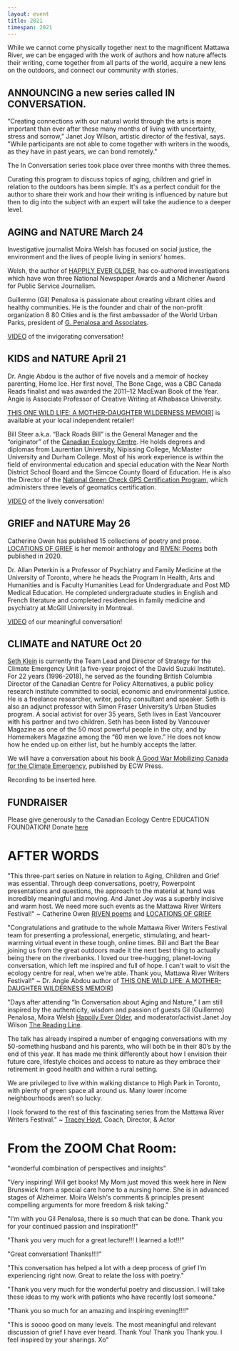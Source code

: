 ```yaml
---
layout: event
title: 2021
timespan: 2021
---
```


While we cannot come physically together next to the magnificent Mattawa River, we can be engaged with the work of authors and how nature affects their writing, come together from all parts of the world, acquire a new lens on the outdoors, and connect our community with stories.

## ANNOUNCING a new series called IN CONVERSATION. 

“Creating connections with our natural world through the arts is more important than ever after these many months of living with uncertainty, stress and sorrow,” Janet Joy Wilson, artistic director of the festival, says. "While participants are not able to come together with writers in the woods, as they have in past years, we can bond remotely."

The In Conversation series took place over three months with three themes.

Curating this program to discuss topics of aging, children and grief in relation to the outdoors has been simple. It's as a perfect conduit for the author to share their work and how their writing is influenced by nature but then to dig into the subject with an expert will take the audience to a deeper level.

## AGING and NATURE  March 24
Investigative journalist Moira Welsh has focused on social justice, the environment and the lives of people living in seniors’ homes.

Welsh, the author of [HAPPILY EVER OLDER](https://ecwpress.com/products/happily-ever-older), has co-authored investigations which have won three National Newspaper Awards and a Michener Award for Public Service Journalism.

Guillermo (Gil) Penalosa is passionate about creating vibrant cities and healthy communities. He is the founder and chair of the non-profit organization 8 80 Cities and is the first ambassador of the World Urban Parks, president of [G. Penalosa and Associates](https://www.gpenalosa.ca/index.php/gil-home).

[VIDEO](https://youtu.be/ebpH8zStpGg) of the invigorating conversation!


## KIDS and NATURE  April 21
Dr. Angie Abdou is the author of five novels and a memoir of hockey parenting, Home Ice. Her first novel, The Bone Cage, was a CBC Canada Reads finalist and was awarded the 2011–12 MacEwan Book of the Year. Angie is Associate Professor of Creative Writing at Athabasca University. 

[THIS ONE WILD LIFE: A MOTHER-DAUGHTER WILDERNESS MEMOIR](https://ecwpress.com/products/this-one-wild-life)] is available at your local independent retailer!

Bill Steer a.k.a. “Back Roads Bill” is the General Manager and the “originator” of the [Canadian Ecology Centre](https://www.canadianecology.ca/). He holds degrees and diplomas from Laurentian University, Nipissing College, McMaster University and Durham College. Most of his work experience is within the field of environmental education and special education with the Near North District School Board and the Simcoe County Board of Education. He is also the Director of the [National Green Check GPS Certification Program](www.greencheckgps.ca), which administers three levels of geomatics certification.

[VIDEO](https://youtu.be/yrB-NdLHVEA) of the lively conversation!

## GRIEF and NATURE  May 26
Catherine Owen has published 15 collections of poetry and prose. [LOCATIONS OF GRIEF](https://bookstore.wolsakandwynn.ca/products/locations-of-grief-an-emotional-geography?_pos=1&_sid=7e50249b4&_ss=r) is her memoir anthology and
[RIVEN: Poems](https://ecwpress.com/products/riven?_pos=1&_sid=109a980b2&_ss=r) both published in 2020.

Dr. Allan Peterkin is a Professor of Psychiatry and Family Medicine at the University of Toronto, where he heads the Program In Health, Arts and Humanities and is Faculty Humanities Lead for Undergraduate and Post MD Medical Education. He completed undergraduate studies in English and French literature and completed residencies in family medicine and psychiatry at McGill University in Montreal.

[VIDEO](https://youtu.be/ErH4RX0GnCs) of our meaningful conversation!

## CLIMATE and NATURE Oct 20
[Seth Klein](https://www.sethklein.ca/) is currently the Team Lead and Director of Strategy for the Climate Emergency Unit (a five-year project of the David Suzuki Institute). For 22 years (1996-2018), he served as the founding British Columbia Director of the Canadian Centre for Policy Alternatives, a public policy research institute committed to social, economic and environmental justice. He is a freelance researcher, writer, policy consultant and speaker. Seth is also an adjunct professor with Simon Fraser University’s Urban Studies program. A social activist for over 35 years, Seth lives in East Vancouver with his partner and two children. Seth has been listed by Vancouver Magazine as one of the 50 most powerful people in the city, and by Homemakers Magazine among the “60 men we love.”  He does not know how he ended up on either list, but he humbly accepts the latter. 

We will have a conversation about his book [A Good War Mobilizing Canada for the Climate Emergency](https://ecwpress.com/products/a-good-war), published by ECW Press.

Recording to be inserted here.

## FUNDRAISER

Please give generously to the Canadian Ecology Centre EDUCATION FOUNDATION! 
Donate [here](https://www.canadianecology.ca/donate/)

# AFTER WORDS

"This three-part series on Nature in relation to Aging, Children and Grief was essential. Through deep conversations, poetry, Powerpoint presentations and questions, the approach to the material at hand was incredibly meaningful and moving. And Janet Joy was a superbly incisive and warm host. We need more such events as the Mattawa River Writers Festival!" ~ Catherine Owen [RIVEN poems](https://ecwpress.com/products/riven) and [LOCATIONS OF GRIEF](https://www.wolsakandwynn.ca/authors-all/catherine-owen) 

"Congratulations and gratitude to the whole Mattawa River Writers Festival team for presenting a professional, energetic, stimulating, and heart-warming virtual event in these tough, online times. Bill and Bart the Bear joining us from the great outdoors made it the next best thing to actually being there on the riverbanks. I loved our tree-hugging, planet-loving conversation, which left me inspired and full of hope. I can't wait to visit the ecology centre for real, when we're able. Thank you, Mattawa River Writers Festival!" ~ Dr. Angie Abdou author of [THIS ONE WILD LIFE: A MOTHER-DAUGHTER WILDERNESS MEMOIR](https://ecwpress.com/products/this-one-wild-life)]

"Days after attending “In Conversation about Aging and Nature,” I  am still inspired by the authenticity, wisdom and passion of guests Gil (Guillermo) Penalosa, Moira Welsh [Happily Ever Older](https://ecwpress.com/products/happily-ever-older), and moderator/activist Janet Joy Wilson [The Reading Line](http://thereadingline.ca/).

The talk has already inspired a number of engaging conversations with my 50-something husband and his parents, who will both be in their 80’s by the end of this year. It has made me think differently about how I envision their future care, lifestyle choices and access to nature as they embrace their retirement in good health and within a rural setting.  

We are privileged to live within walking distance to High Park in Toronto, with plenty of green space all around us. Many lower income neighbourhoods aren’t so lucky. 

I look forward to the rest of this fascinating series from the Mattawa River Writers Festival." ~ [Tracey Hoyt](http://www.traceyhoyt.com/), Coach, Director, & Actor

# From the ZOOM Chat Room:

"wonderful combination of perspectives and insights"

"Very inspiring! Will get books! My Mom just moved this week here in New Brunswick from a special care home to a nursing home. She is in advanced stages of Alzheimer. Moira Welsh's comments & principles present compelling arguments for more freedom & risk taking."

"I'm with you Gil Penalosa, there is so much that can be done. Thank you for your continued passion and inspiration!!"

"Thank you very much for a great lecture!!! I learned a lot!!!"

"Great conversation! Thanks!!!!"

"This conversation has helped a lot with a deep process of grief I’m experiencing right now. Great to relate the loss with poetry."

"Thank you very much for the wonderful poetry and discussion. I will take these ideas to my work with patients who have recently lost someone."

"Thank you so much for an amazing and inspiring evening!!!!"

"This is soooo good on many levels. The most meaningful and relevant discussion of grief I have ever heard. Thank You! Thank you Thank you. I feel inspired by your sharings. Xo"